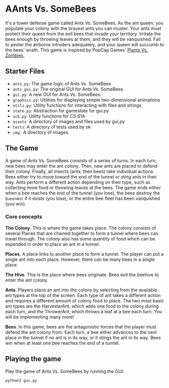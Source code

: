 # AAnts Vs. SomeBees
It's a tower defense game called Ants Vs. SomeBees. As the ant queen, you populate your colony with the bravest ants you can muster. Your ants must protect their queen from the evil bees that invade your territory. Irritate the bees enough by throwing leaves at them, and they will be vanquished. Fail to pester the airborne intruders adequately, and your queen will succumb to the bees' wrath. This game is inspired by PopCap Games' [Plants Vs. Zombies](https://www.ea.com/ea-studios/popcap/plants-vs-zombies).

## Starter Files
- `ants.py`: The game logic of Ants Vs. SomeBees
- `ants_gui.py`: The original GUI for Ants Vs. SomeBees
- `gui.py`: A new GUI for Ants Vs. SomeBees.
- `graphics.py`: Utilities for displaying simple two-dimensional animations
- `utils.py`: Utility functions for interacting with files and strings.
- `state.py`: Abstraction for gamestate for gui.py
- `ucb.py`: Utility functions for CS 61A
- `assets`: A directory of images and files used by gui.py
- `tests`: A directory of tests used by ok
- `img:` A directory of images.

## The Game
A game of Ants Vs. SomeBees consists of a series of turns. In each turn, new bees may enter the ant colony. Then, new ants are placed to defend their colony. Finally, all insects (ants, then bees) take individual actions. Bees either try to move toward the end of the tunnel or sting ants in their way. Ants perform a different action depending on their type, such as collecting more food or throwing leaves at the bees. The game ends either when a bee reaches the end of the tunnel (you lose), the bees destroy the `QueenAnt` if it exists (you lose), or the entire bee fleet has been vanquished (you win).

### Core concepts
__The Colony__. This is where the game takes place. The colony consists of several Places that are chained together to form a tunnel where bees can travel through. The colony also has some quantity of food which can be expended in order to place an ant in a tunnel.

__Places__. A place links to another place to form a tunnel. The player can put a single ant into each place. However, there can be many bees in a single place.

__The Hive__. This is the place where bees originate. Bees exit the beehive to enter the ant colony.

__Ants__. Players place an ant into the colony by selecting from the available ant types at the top of the screen. Each type of ant takes a different action and requires a different amount of colony food to place. The two most basic ant types are the HarvesterAnt, which adds one food to the colony during each turn, and the ThrowerAnt, which throws a leaf at a bee each turn. You will be implementing many more!

__Bees__. In this game, bees are the antagonistic forces that the player must defend the ant colony from. Each turn, a bee either advances to the next place in the tunnel if no ant is in its way, or it stings the ant in its way. Bees win when at least one bee reaches the end of a tunnel.

## Playing the game
Play the game of Ants Vs. SomeBees by running the GUI:

`python3 gui.py`